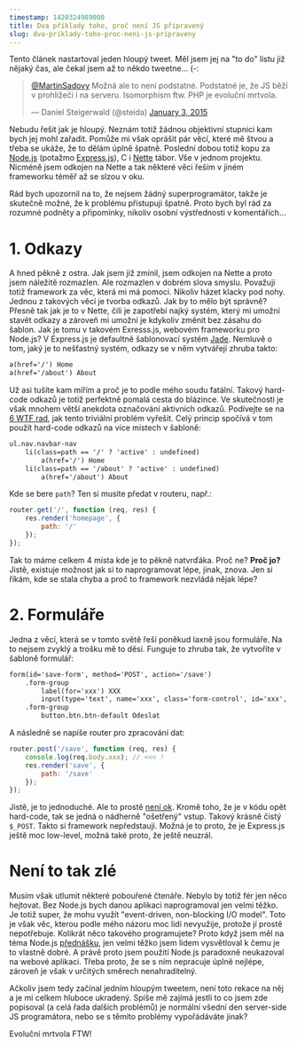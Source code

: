 ```yaml
---
timestamp: 1420324989000
title: Dva příklady toho, proč není JS připravený
slug: dva-priklady-toho-proc-neni-js-pripraveny
---
```

Tento článek nastartoval jeden hloupý tweet. Měl jsem jej na "to do" listu již nějaký čas, ale čekal jsem až to někdo tweetne... (-:

<blockquote class="twitter-tweet" lang="en"><p><a href="https://twitter.com/MartinSadovy">@MartinSadovy</a> Možná ale to není podstatné. Podstatné je, že JS běží v prohlížeči i na serveru. Isomorphism ftw. PHP je evoluční mrtvola.</p>&mdash; Daniel Steigerwald (@steida) <a href="https://twitter.com/steida/status/551431843560824832">January 3, 2015</a></blockquote>
<script async src="//platform.twitter.com/widgets.js" charset="utf-8"></script>

Nebudu řešit jak je hloupý. Neznám totiž žádnou objektivní stupnici kam bych jej mohl zařadit. Pomůže mi však oprášit pár věcí, které mě štvou a třeba se ukáže, že to dělám úplně špatně. Poslední dobou totiž kopu za [Node.js](http://nodejs.org/) (potažmo [Express.js](http://expressjs.com/)), C i [Nette](http://nette.org/) tábor. Vše v jednom projektu. Nicméně jsem odkojen na Nette a tak některé věci řeším v jiném frameworku téměř až se slzou v oku.

Rád bych upozornil na to, že nejsem žádný superprogramátor, takže je skutečně možné, že k problému přistupuji špatně. Proto bych byl rád za rozumné podněty a připomínky, nikoliv osobní výstřednosti v komentářích...

# 1. Odkazy

A hned pěkně z ostra. Jak jsem již zmínil, jsem odkojen na Nette a proto jsem náležitě rozmazlen. Ale rozmazlen v dobrém slova smyslu. Považuji totiž framework za věc, která mi má pomoci. Nikoliv házet klacky pod nohy. Jednou z takových věcí je tvorba odkazů. Jak by to mělo být správně? Přesně tak jak je to v Nette, čili je zapotřebí najký systém, který mi umožní stavět odkazy a zároveň mi umožní je kdykoliv změnit bez zásahu do šablon. Jak je tomu v takovém Exresss.js, webovém frameworku pro Node.js? V Express.js je defaultně šablonovací systém [Jade](http://jade-lang.com/). Nemluvě o tom, jaký je to nešťastný systém, odkazy se v něm vytvářejí zhruba takto:

```html
a(href='/') Home
a(href='/about') About
```

Už asi tušíte kam mířím a proč je to podle mého soudu fatální. Takový hard-code odkazů je totiž perfektně pomalá cesta do blázince. Ve skutečnosti je však mnohem větší anekdota označování aktivních odkazů. Podívejte se na [6 WTF rad](http://stackoverflow.com/questions/10713923/node-js-jade-express-how-can-i-create-a-navigation-that-will-set-class-acti), jak tento triviální problém vyřešit. Celý princip spočívá v tom použít hard-code odkazů na více místech v šabloně:

```html
ul.nav.navbar-nav
	li(class=path == '/' ? 'active' : undefined)
		a(href='/') Home
	li(class=path == '/about' ? 'active' : undefined)
		a(href='/about') About
```

Kde se bere `path`? Ten si musíte předat v routeru, např.:

```js
router.get('/', function (req, res) {
	res.render('homepage', {
		path: '/'
	});
});
```

Tak to máme celkem 4 místa kde je to pěkně natvrďáka. Proč ne? **Proč jo?** Jistě, existuje možnost jak si to naprogramovat lépe, jinak, znova. Jen si říkám, kde se stala chyba a proč to framework nezvládá nějak lépe?

# 2. Formuláře

Jedna z věcí, která se v tomto světě řeší poněkud laxně jsou formuláře. Na to nejsem zvyklý a trošku mě to děsí. Funguje to zhruba tak, že vytvoříte v šabloně formulář:

```html
form(id='save-form', method='POST', action='/save')
	.form-group
		label(for='xxx') XXX
		input(type='text', name='xxx', class='form-control', id='xxx', placeholder='xxx', required)
	.form-group
		button.btn.btn-default Odeslat
```

A následně se napíše router pro zpracování dat:

```js
router.post('/save', function (req, res) {
	console.log(req.body.xxx); // <<< !
	res.render('save', {
		path: '/save'
	});
});
```

Jistě, je to jednoduché. Ale to prostě [není ok](http://stackoverflow.com/questions/19030220/is-it-ok-to-work-directly-on-the-data-in-req-body). Kromě toho, že je v kódu opět hard-code, tak se jedná o nádherně "ošetřený" vstup. Takový krásně čistý `$_POST`. Takto si framework nepředstauji. Možná je to proto, že je Express.js ještě moc low-level, možná také proto, že ještě neuzrál.

# Není to tak zlé

Musím však utlumit některé pobouřené čtenáře. Nebylo by totiž fér jen něco hejtovat. Bez Node.js bych danou aplikaci naprogramoval jen velmi těžko. Je totiž super, že mohu využít "event-driven, non-blocking I/O model". Toto je však věc, kterou podle mého názoru moc lidí nevyužije, protože jí prostě nepotřebuje. Kolikrát něco takového programujete? Proto když jsem měl na téma Node.js [přednášku](prednaska-na-zcu-node-js), jen velmi těžko jsem lidem vysvětloval k čemu je to vlastně dobré. A právě proto jsem použití Node.js paradoxně neukazoval na webové aplikaci. Třeba proto, že se s ním nepracuje úplně nejlépe, zároveň je však v určitých směrech nenahraditelný.

Ačkoliv jsem tedy začínal jedním hloupým tweetem, není toto rekace na něj a je mi celkem hluboce ukradený. Spíše mě zajímá jestli to co jsem zde popisoval (a celá řada dalších problémů) je normální všední den server-side JS programátora, nebo se s těmito problémy vypořádáváte jinak?

Evoluční mrtvola FTW!